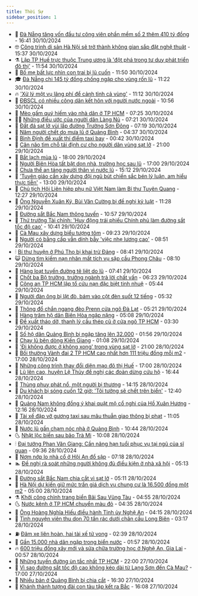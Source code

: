 ```yaml
---
title: Thời Sự
sidebar_position: 1
---
```


<!-- vnexpress-thoi-su:START -->
- 🦒 [Đà Nẵng tăng vốn đầu tư công viên phần mềm số 2 thêm 410 tỷ đồng](https://vnexpress.net/da-nang-tang-von-dau-tu-cong-vien-phan-mem-so-2-them-410-ty-dong-4810375.html) - 16:41 30/10/2024
- 🤓 [Công trình di sản Hà Nội sẽ trở thành không gian sắp đặt nghệ thuật](https://vnexpress.net/cong-trinh-di-san-ha-noi-se-tro-thanh-khong-gian-sap-dat-nghe-thuat-4810388.html) - 15:37 30/10/2024
- ⚗️ [Lập TP Huế trực thuộc Trung ương là &#39;đột phá trong tư duy phát triển đô thị&#39;](https://vnexpress.net/lap-tp-hue-truc-thuoc-trung-uong-la-dot-pha-trong-tu-duy-phat-trien-do-thi-4810320.html) - 11:54 30/10/2024
- 🌊 [Bố mẹ bất lực nhìn con trai bị lũ cuốn](https://vnexpress.net/bo-me-bat-luc-nhin-con-trai-bi-lu-cuon-4810333.html) - 11:50 30/10/2024
- 🎓 [Đà Nẵng chi 145 tỷ đồng chống ngập cho vùng rốn lũ](https://vnexpress.net/da-nang-chi-145-ty-dong-chong-ngap-cho-vung-ron-lu-4810362.html) - 11:22 30/10/2024
- 🔥 [&#39;Xử lý một vụ lãng phí để cảnh tỉnh cả vùng&#39;](https://vnexpress.net/xu-ly-mot-vu-lang-phi-de-canh-tinh-ca-vung-4810336.html) - 11:12 30/10/2024
- 🦏 [ĐBSCL có nhiều công dân kết hôn với người nước ngoài](https://vnexpress.net/dbscl-co-nhieu-cong-dan-ket-hon-voi-nguoi-nuoc-ngoai-4810335.html) - 10:56 30/10/2024
- 👺 [Mèo gấm quý hiếm vào nhà dân ở TP HCM](https://vnexpress.net/meo-gam-quy-hiem-vao-nha-dan-o-tp-hcm-4810220.html) - 07:25 30/10/2024
- 🧑‍🏫 [Những điều ước của người dân Làng Nủ](https://vnexpress.net/nhung-dieu-uoc-cua-nguoi-dan-lang-nu-4808483.html) - 07:21 30/10/2024
- 🚦 [Đất đá sạt lở vùi lấp đường Trường Sơn Đông](https://vnexpress.net/dat-da-sat-lo-vui-lap-duong-truong-son-dong-4810211.html) - 07:19 30/10/2024
- 🎉 [Năm người chết do mưa lũ ở Quảng Bình](https://vnexpress.net/nam-nguoi-chet-do-mua-lu-o-quang-binh-4804893.html) - 04:37 30/10/2024
- 🦒 [Bình Định đề xuất thí điểm taxi bay](https://vnexpress.net/binh-dinh-de-xuat-thi-diem-taxi-bay-4809950.html) - 00:42 30/10/2024
- 🤗 [Cân não tìm chỗ tái định cư cho người dân vùng sạt lở](https://vnexpress.net/can-nao-tim-cho-tai-dinh-cu-cho-nguoi-dan-vung-sat-lo-4808074.html) - 21:00 29/10/2024
- 💼 [Bắt lạch mùa lũ](https://vnexpress.net/bat-lach-mua-lu-4809765.html) - 18:00 29/10/2024
- 🤩 [Người Biên Hòa tất bật dọn nhà, trường học sau lũ](https://vnexpress.net/nguoi-bien-hoa-tat-bat-don-nha-truong-hoc-sau-lu-4809905.html) - 17:00 29/10/2024
- 🤡 [Chưa thể an táng người thân vì nước lũ](https://vnexpress.net/chua-the-an-tang-nguoi-than-vi-nuoc-lu-4809934.html) - 15:12 29/10/2024
- 💯 [&#39;Tuyên giáo cần xây dựng đội ngũ bút chiến sắc bén lý luận, am hiểu thực tiễn&#39;](https://vnexpress.net/tuyen-giao-can-xay-dung-doi-ngu-but-chien-sac-ben-ly-luan-am-hieu-thuc-tien-4810098.html) - 13:00 29/10/2024
- 👺 [Chủ tịch Hội Liên hiệp phụ nữ Việt Nam làm Bí thư Tuyên Quang](https://vnexpress.net/chu-tich-hoi-lien-hiep-phu-nu-viet-nam-lam-bi-thu-tuyen-quang-4809926.html) - 12:27 29/10/2024
- 🌮 [Ông Nguyễn Xuân Ký, Bùi Văn Cường bị đề nghị kỷ luật](https://vnexpress.net/ong-nguyen-xuan-ky-bui-van-cuong-bi-de-nghi-ky-luat-4809920.html) - 11:28 29/10/2024
- 🥸 [Đường sắt Bắc Nam thông tuyến](https://vnexpress.net/duong-sat-bac-nam-thong-tuyen-4809909.html) - 10:57 29/10/2024
- 🐻 [Thứ trưởng Tài chính: &#39;Huy động trái phiếu Chính phủ làm đường sắt tốc độ cao&#39;](https://vnexpress.net/thu-truong-tai-chinh-huy-dong-trai-phieu-chinh-phu-lam-duong-sat-toc-do-cao-4809869.html) - 10:41 29/10/2024
- 👀 [Cà Mau xây dựng biểu tượng tôm](https://vnexpress.net/ca-mau-xay-dung-bieu-tuong-tom-4809846.html) - 09:23 29/10/2024
- 🤔 [Người có bằng cấp vẫn dính bẫy &#39;việc nhẹ lương cao&#39;](https://vnexpress.net/nguoi-co-bang-cap-van-dinh-bay-viec-nhe-luong-cao-4809795.html) - 08:51 29/10/2024
- 🕯 [Bí thư huyện ở Phú Thọ bị khai trừ Đảng](https://vnexpress.net/bi-thu-huyen-o-phu-tho-bi-khai-tru-dang-4809845.html) - 08:41 29/10/2024
- 😺 [Dừng tìm kiếm nạn nhân mất tích vụ sập cầu Phong Châu](https://vnexpress.net/dung-tim-kiem-nan-nhan-mat-tich-vu-sap-cau-phong-chau-4809783.html) - 08:10 29/10/2024
- 🦆 [Hàng loạt tuyến đường tê liệt do lũ](https://vnexpress.net/hang-loat-tuyen-duong-te-liet-do-lu-4809710.html) - 07:41 29/10/2024
- 🧰 [Chốt ba Bộ trưởng, trưởng ngành trả lời chất vấn](https://vnexpress.net/chot-ba-bo-truong-truong-nganh-tra-loi-chat-van-4809762.html) - 06:23 29/10/2024
- 🦍 [Công an TP HCM lập tổ cứu nạn đặc biệt tinh nhuệ](https://vnexpress.net/cong-an-tp-hcm-lap-to-cuu-nan-dac-biet-tinh-nhue-4809743.html) - 05:44 29/10/2024
- 🧰 [Người đàn ông bị lật đò, bám vào cột đèn suốt 12 tiếng](https://vnexpress.net/nguoi-dan-ong-bi-lat-do-bam-vao-cot-den-suot-12-tieng-4809738.html) - 05:32 29/10/2024
- 💃 [Thông đổ chắn ngang đèo Prenn cửa ngõ Đà Lạt](https://vnexpress.net/deo-prenn-da-lat-4809741.html) - 05:21 29/10/2024
- 🧰 [Hàng trăm hộ dân Biên Hòa ngập nặng](https://vnexpress.net/hang-tram-ho-dan-bien-hoa-ngap-nang-4809711.html) - 05:08 29/10/2024
- 🚀 [Đề xuất tháo dỡ, thanh lý cầu thép cũ ở cửa ngõ TP HCM](https://vnexpress.net/de-xuat-thao-do-thanh-ly-cau-thep-cu-o-cua-ngo-tp-hcm-4809655.html) - 03:30 29/10/2024
- 🎊 [Số hộ dân Quảng Bình bị ngập tăng lên 32.000](https://vnexpress.net/so-ho-dan-quang-binh-bi-ngap-tang-len-32-000-4809584.html) - 01:56 29/10/2024
- 🤭 [Chạy lũ bên dòng Kiến Giang](https://vnexpress.net/chay-lu-ben-dong-kien-giang-4809550.html) - 01:08 29/10/2024
- 🤗 [&#39;Đi không được ở không xong&#39; trong vùng sạt lở](https://vnexpress.net/di-khong-duoc-o-khong-xong-trong-vung-sat-lo-4806737.html) - 21:00 28/10/2024
- 🌈 [Bồi thường Vành đai 2 TP HCM cao nhất hơn 111 triệu đồng mỗi m2](https://vnexpress.net/boi-thuong-vanh-dai-2-tp-hcm-cao-nhat-hon-111-trieu-dong-moi-m2-4809486.html) - 17:00 28/10/2024
- 🦣 [Những công trình thay đổi diện mạo đô thị Huế](https://vnexpress.net/nhung-cong-trinh-thay-doi-dien-mao-do-thi-hue-4805433.html) - 17:00 28/10/2024
- 🎡 [Lũ lên cao, huyện Lệ Thủy đề nghị các đoàn dừng cứu hộ](https://vnexpress.net/lu-len-cao-huyen-le-thuy-de-nghi-cac-doan-dung-cuu-ho-4809516.html) - 16:44 28/10/2024
- 🦏 [Thùng phuy phát nổ, một người bị thương](https://vnexpress.net/thung-phuy-phat-no-mot-nguoi-bi-thuong-4809501.html) - 14:15 28/10/2024
- 🎊 [Du khách bị sóng cuốn 12 giờ: &#39;Tôi tưởng sẽ chết trên biển&#39;](https://vnexpress.net/du-khach-bi-song-cuon-12-gio-toi-tuong-se-chet-tren-bien-4809365.html) - 12:40 28/10/2024
- 🫶 [Quảng Nam không đồng ý khai quật mộ cổ nghi của Hồ Xuân Hương](https://vnexpress.net/quang-nam-khong-dong-y-khai-quat-mo-co-nghi-cua-ho-xuan-huong-4809417.html) - 12:16 28/10/2024
- 🤔 [Tài xế đập vỡ gương taxi sau mâu thuẫn giao thông bị phạt](https://vnexpress.net/tai-xe-dap-vo-guong-taxi-sau-mau-thuan-giao-thong-bi-phat-4809460.html) - 11:05 28/10/2024
- 🤠 [Nước lũ gần chạm nóc nhà ở Quảng Bình](https://vnexpress.net/nuoc-lu-gan-cham-noc-nha-o-quang-binh-4809380.html) - 10:44 28/10/2024
- 🌜 [Nhặt lộc biển sau bão Trà Mi](https://vnexpress.net/nhat-loc-bien-sau-bao-tra-mi-4809427.html) - 10:08 28/10/2024
- 🕯 [Đại tướng Phan Văn Giang: Cần nâng hạn tuổi phục vụ tại ngũ của sĩ quan](https://vnexpress.net/dai-tuong-phan-van-giang-can-nang-han-tuoi-phuc-vu-tai-ngu-cua-si-quan-4809336.html) - 09:36 28/10/2024
- 🤔 [Nơm nớp lo nhà cổ ở Hội An đổ sập](https://vnexpress.net/nom-nop-lo-nha-co-o-hoi-an-do-sap-4808855.html) - 07:18 28/10/2024
- 🏊 [Đề nghị rà soát những người không đủ điều kiện ở nhà xã hội](https://vnexpress.net/de-nghi-ra-soat-nhung-nguoi-khong-du-dieu-kien-o-nha-xa-hoi-4809203.html) - 05:13 28/10/2024
- 🌮 [Đường sắt Bắc Nam chia cắt vì sạt lở](https://vnexpress.net/duong-sat-bac-nam-chia-cat-vi-sat-lo-4809278.html) - 05:11 28/10/2024
- 🫣 [Hà Nội dự kiến giữ mức trần giá dịch vụ chung cư là 16.500 đồng một m2](https://vnexpress.net/ha-noi-du-kien-giu-muc-tran-gia-dich-vu-chung-cu-la-16-500-dong-mot-m2-4809175.html) - 05:00 28/10/2024
- ⚗️ [Khởi công chỉnh trang biển Bãi Sau Vũng Tàu](https://vnexpress.net/chinh-trang-bien-bai-sau-vung-tau-4809269.html) - 04:55 28/10/2024
- 🌜 [Nước kênh ở TP HCM chuyển màu đỏ](https://vnexpress.net/nuoc-kenh-o-tp-hcm-chuyen-mau-do-4809017.html) - 04:35 28/10/2024
- 🌁 [Ông Hoàng Nghĩa Hiếu điều hành Tỉnh ủy Nghệ An](https://vnexpress.net/ong-hoang-nghia-hieu-dieu-hanh-tinh-uy-nghe-an-4809235.html) - 04:15 28/10/2024
- 🐲 [Tình nguyện viên thu dọn 70 tấn rác dưới chân cầu Long Biên](https://vnexpress.net/tinh-nguyen-vien-thu-don-70-tan-rac-duoi-chan-cau-long-bien-4809045.html) - 03:17 28/10/2024
- ⛽️ [Đâm xe liên hoàn, hai tài xế tử vong](https://vnexpress.net/dam-xe-lien-hoan-hai-tai-xe-tu-vong-4809171.html) - 02:39 28/10/2024
- 🗽 [Gần 15.000 nhà dân ngập trong biển nước](https://vnexpress.net/gan-15-000-nha-dan-ngap-trong-bien-nuoc-4809117.html) - 01:57 28/10/2024
- 🔥 [600 triệu đồng xây mới và sửa chữa trường học ở Nghệ An, Gia Lai](https://vnexpress.net/600-trieu-dong-xay-moi-va-sua-chua-truong-hoc-o-nghe-an-gia-lai-4808605.html) - 00:57 28/10/2024
- 💯 [Những tuyến đường ùn tắc nhất TP HCM](https://vnexpress.net/nhung-tuyen-duong-un-tac-nhat-tp-hcm-4809036.html) - 22:00 27/10/2024
- 🦆 [Vì sao đường sắt tốc độ cao không kéo dài từ Lạng Sơn đến Cà Mau?](https://vnexpress.net/vi-sao-duong-sat-toc-do-cao-khong-keo-dai-tu-lang-son-den-ca-mau-4808246.html) - 17:00 27/10/2024
- 🫣 [Nhiều bản ở Quảng Bình bị chia cắt](https://vnexpress.net/nhieu-ban-o-quang-binh-bi-chia-cat-4809081.html) - 16:30 27/10/2024
- 🤡 [Khánh thành tượng đài con tàu tập kết ra Bắc](https://vnexpress.net/khanh-thanh-tuong-dai-con-tau-tap-ket-ra-bac-4809071.html) - 16:08 27/10/2024<!-- vnexpress-thoi-su:END -->
